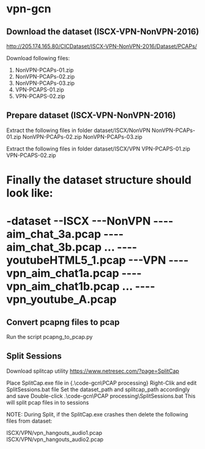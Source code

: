 # vpn-gcn
## Download the dataset (ISCX-VPN-NonVPN-2016)

http://205.174.165.80/CICDataset/ISCX-VPN-NonVPN-2016/Dataset/PCAPs/

Download following files:
1. NonVPN-PCAPs-01.zip
2. NonVPN-PCAPs-02.zip
3. NonVPN-PCAPs-03.zip
4. VPN-PCAPS-01.zip
5. VPN-PCAPS-02.zip

## Prepare dataset (ISCX-VPN-NonVPN-2016)

Extract the following files in folder dataset/ISCX/NonVPN
NonVPN-PCAPs-01.zip
NonVPN-PCAPs-02.zip
NonVPN-PCAPs-03.zip

Extract the following files in folder dataset/ISCX/VPN
VPN-PCAPS-01.zip
VPN-PCAPS-02.zip

Finally the dataset structure should look like:
===============================================
-dataset
--ISCX
---NonVPN
----aim_chat_3a.pcap
----aim_chat_3b.pcap
	...
----youtubeHTML5_1.pcap
---VPN
----vpn_aim_chat1a.pcap
----vpn_aim_chat1b.pcap
	...
----vpn_youtube_A.pcap
===============================================

## Convert pcapng files to pcap
Run the script pcapng_to_pcap.py



## Split Sessions

Download splitcap utility
	https://www.netresec.com/?page=SplitCap

Place SplitCap.exe file in {.\code-gcn\PCAP processing\}
Right-Clik and edit SplitSessions.bat file
Set the dataset_path and splitcap_path accordingly and save
Double-click .\code-gcn\PCAP processing\SplitSessions.bat
This will split pcap files in to sessions

NOTE: During Split, if the SplitCap.exe crashes then delete the following files from dataset:

ISCX/VPN/vpn_hangouts_audio1.pcap
ISCX/VPN/vpn_hangouts_audio2.pcap
